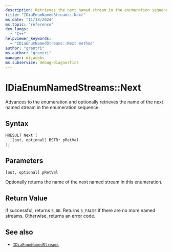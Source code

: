 ```yaml
---
description: Retrieves the next named stream in the enumeration sequence.
title: "IDiaEnumNamedStreams::Next"
ms.date: "11/18/2024"
ms.topic: "reference"
dev_langs:
  - "C++"
helpviewer_keywords:
  - "IDiaEnumNamedStreams::Next method"
author: "grantri"
ms.author: "grantri"
manager: mijacobs
ms.subservice: debug-diagnostics
---
```


# IDiaEnumNamedStreams::Next

Advances to the enumeration and optionally retrieves the name of the next named stream in the enumeration sequence.

## Syntax

```c++
HRESULT Next ( 
   [out, optional] BSTR* pRetVal
);
```

## Parameters

`[out, optional] pRetVal`

Optionally returns the name of the next named stream in this enumeration.

## Return Value

If successful, returns `S_OK`. Returns `S_FALSE` if there are no more named streams. Otherwise, returns an error code.

## See also

- [`IDiaEnumNamedStreams`](../../debugger/debug-interface-access/idiaenumnamedstreams.md)
